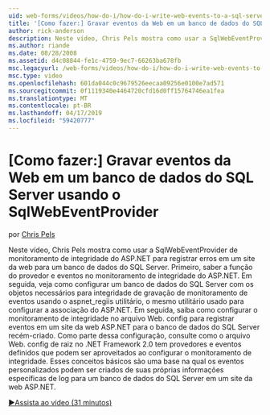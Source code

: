 ```yaml
---
uid: web-forms/videos/how-do-i/how-do-i-write-web-events-to-a-sql-server-database-using-the-sqlwebeventprovider
title: '[Como fazer:] Gravar eventos da Web em um banco de dados do SQL Server usando o SqlWebEventProvider | Microsoft Docs'
author: rick-anderson
description: Neste vídeo, Chris Pels mostra como usar a SqlWebEventProvider de monitoramento de integridade do ASP.NET para registrar erros em um site da web para um banco de dados do SQL Server. Primeiro, lear...
ms.author: riande
ms.date: 08/28/2008
ms.assetid: d4c08844-fe1c-4759-9ec7-66263ba678fb
msc.legacyurl: /web-forms/videos/how-do-i/how-do-i-write-web-events-to-a-sql-server-database-using-the-sqlwebeventprovider
msc.type: video
ms.openlocfilehash: 601da044c0c9679526eecaa09256e0100e7ad571
ms.sourcegitcommit: 0f1119340e4464720cfd16d0ff15764746ea1fea
ms.translationtype: MT
ms.contentlocale: pt-BR
ms.lasthandoff: 04/17/2019
ms.locfileid: "59420777"
---
```

# <a name="how-do-i-write-web-events-to-a-sql-server-database-using-the-sqlwebeventprovider"></a>[Como fazer:] Gravar eventos da Web em um banco de dados do SQL Server usando o SqlWebEventProvider

por [Chris Pels](https://twitter.com/chrispels)

Neste vídeo, Chris Pels mostra como usar a SqlWebEventProvider de monitoramento de integridade do ASP.NET para registrar erros em um site da web para um banco de dados do SQL Server. Primeiro, saber a função do provedor e eventos no monitoramento de integridade do ASP.NET. Em seguida, veja como configurar um banco de dados do SQL Server com os objetos necessários para integridade de gravação de monitoramento de eventos usando o aspnet\_regiis utilitário, o mesmo utilitário usado para configurar a associação do ASP.NET. Em seguida, saiba como configurar o monitoramento de integridade no arquivo Web. config para registrar eventos em um site da web ASP.NET para o banco de dados do SQL Server recém-criado. Como parte dessa configuração, consulte como o arquivo Web. config de raiz no .NET Framework 2.0 tem provedores e eventos definidos que podem ser aproveitados ao configurar o monitoramento de integridade. Esses conceitos básicos são uma base na qual os eventos personalizados podem ser criados de suas próprias informações específicas de log para um banco de dados do SQL Server em um site da web ASP.NET.

[&#9654;Assista ao vídeo (31 minutos)](https://channel9.msdn.com/Blogs/ASP-NET-Site-Videos/how-do-i-write-web-events-to-a-sql-server-database-using-the-sqlwebeventprovider)
